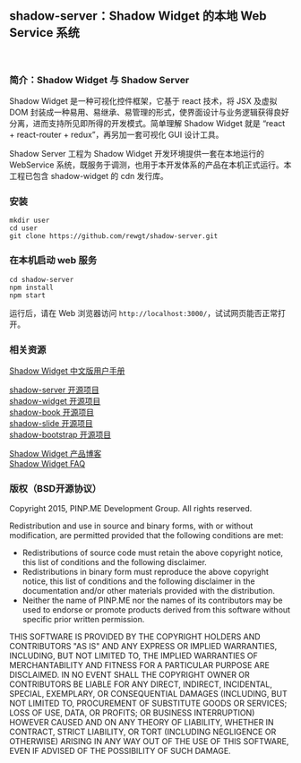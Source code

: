 shadow-server：Shadow Widget 的本地 Web Service 系统
------------------------------

&nbsp;

### 简介：Shadow Widget 与 Shadow Server

Shadow Widget 是一种可视化控件框架，它基于 react 技术，将 JSX 及虚拟 DOM 封装成一种易用、易继承、易管理的形式，使界面设计与业务逻辑获得良好分离，进而支持所见即所得的开发模式。简单理解 Shadow Widget 就是 “react + react-router + redux”，再另加一套可视化 GUI 设计工具。

Shadow Server 工程为 Shadow Widget 开发环境提供一套在本地运行的 WebService 系统，既服务于调测，也用于本开发体系的产品在本机正式运行。本工程已包含 shadow-widget 的 cdn 发行库。

### 安装

```
mkdir user
cd user
git clone https://github.com/rewgt/shadow-server.git
```

### 在本机启动 web 服务

```
cd shadow-server
npm install
npm start
```

运行后，请在 Web 浏览器访问 `http://localhost:3000/`，试试网页能否正常打开。

### 相关资源

<a target="_blank" href="https://rewgt.github.io/shadow-server/public/static/files/rewgt/doc/doc_zh/github_doc.html">Shadow Widget 中文版用户手册</a>

[shadow-server 开源项目](https://github.com/rewgt/shadow-server)   
[shadow-widget 开源项目](https://github.com/rewgt/shadow-widget)   
[shadow-book 开源项目](https://github.com/rewgt/shadow-book)   
[shadow-slide 开源项目](https://github.com/rewgt/shadow-slide)   
[shadow-bootstrap 开源项目](https://github.com/rewgt/shadow-bootstrap)

[Shadow Widget 产品博客](https://rewgt.github.io/product-blogs/)   
[Shadow Widget FAQ ](https://rewgt.github.io/faq-blogs/)

### 版权（BSD开源协议）

Copyright 2015, PINP.ME Development Group. All rights reserved.

Redistribution and use in source and binary forms, with or without
modification, are permitted provided that the following conditions
are met:

  - Redistributions of source code must retain the above copyright
    notice, this list of conditions and the following disclaimer.
  - Redistributions in binary form must reproduce the above
    copyright notice, this list of conditions and the following
    disclaimer in the documentation and/or other materials provided
    with the distribution.
  - Neither the name of PINP.ME nor the names of its contributors 
    may be used to endorse or promote products derived from this 
    software without specific prior written permission.

THIS SOFTWARE IS PROVIDED BY THE COPYRIGHT HOLDERS AND CONTRIBUTORS
"AS IS" AND ANY EXPRESS OR IMPLIED WARRANTIES, INCLUDING, BUT NOT
LIMITED TO, THE IMPLIED WARRANTIES OF MERCHANTABILITY AND FITNESS FOR
A PARTICULAR PURPOSE ARE DISCLAIMED. IN NO EVENT SHALL THE COPYRIGHT
OWNER OR CONTRIBUTORS BE LIABLE FOR ANY DIRECT, INDIRECT, INCIDENTAL,
SPECIAL, EXEMPLARY, OR CONSEQUENTIAL DAMAGES (INCLUDING, BUT NOT
LIMITED TO, PROCUREMENT OF SUBSTITUTE GOODS OR SERVICES; LOSS OF USE,
DATA, OR PROFITS; OR BUSINESS INTERRUPTION) HOWEVER CAUSED AND ON ANY
THEORY OF LIABILITY, WHETHER IN CONTRACT, STRICT LIABILITY, OR TORT
(INCLUDING NEGLIGENCE OR OTHERWISE) ARISING IN ANY WAY OUT OF THE USE
OF THIS SOFTWARE, EVEN IF ADVISED OF THE POSSIBILITY OF SUCH DAMAGE.

